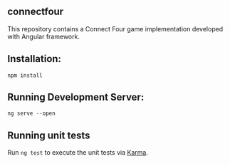 ## connectfour

This repository contains a Connect Four game implementation developed with Angular framework.

## Installation:

```
npm install
```

## Running Development Server:

```
ng serve --open
```

## Running unit tests

Run `ng test` to execute the unit tests via [Karma](https://karma-runner.github.io).